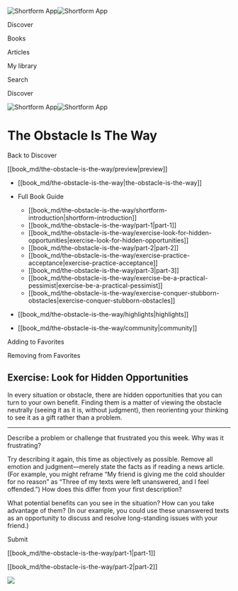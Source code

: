![Shortform App](/img/logo.36a2399e.svg)![Shortform App](/img/logo-dark.70c1b072.svg)

Discover

Books

Articles

My library

Search

Discover

![Shortform App](/img/logo.36a2399e.svg)![Shortform App](/img/logo-dark.70c1b072.svg)

# The Obstacle Is The Way

Back to Discover

[[book_md/the-obstacle-is-the-way/preview|preview]]

  * [[book_md/the-obstacle-is-the-way|the-obstacle-is-the-way]]
  * Full Book Guide

    * [[book_md/the-obstacle-is-the-way/shortform-introduction|shortform-introduction]]
    * [[book_md/the-obstacle-is-the-way/part-1|part-1]]
    * [[book_md/the-obstacle-is-the-way/exercise-look-for-hidden-opportunities|exercise-look-for-hidden-opportunities]]
    * [[book_md/the-obstacle-is-the-way/part-2|part-2]]
    * [[book_md/the-obstacle-is-the-way/exercise-practice-acceptance|exercise-practice-acceptance]]
    * [[book_md/the-obstacle-is-the-way/part-3|part-3]]
    * [[book_md/the-obstacle-is-the-way/exercise-be-a-practical-pessimist|exercise-be-a-practical-pessimist]]
    * [[book_md/the-obstacle-is-the-way/exercise-conquer-stubborn-obstacles|exercise-conquer-stubborn-obstacles]]
  * [[book_md/the-obstacle-is-the-way/highlights|highlights]]
  * [[book_md/the-obstacle-is-the-way/community|community]]



Adding to Favorites 

Removing from Favorites 

## Exercise: Look for Hidden Opportunities

In every situation or obstacle, there are hidden opportunities that you can turn to your own benefit. Finding them is a matter of viewing the obstacle neutrally (seeing it as it is, without judgment), then reorienting your thinking to see it as a gift rather than a problem.

* * *

Describe a problem or challenge that frustrated you this week. Why was it frustrating?

Try describing it again, this time as objectively as possible. Remove all emotion and judgment—merely state the facts as if reading a news article. (For example, you might reframe “My friend is giving me the cold shoulder for no reason” as “Three of my texts were left unanswered, and I feel offended.”) How does this differ from your first description?

What potential benefits can you see in the situation? How can you take advantage of them? (In our example, you could use these unanswered texts as an opportunity to discuss and resolve long-standing issues with your friend.)

Submit 

[[book_md/the-obstacle-is-the-way/part-1|part-1]]

[[book_md/the-obstacle-is-the-way/part-2|part-2]]

![](https://bat.bing.com/action/0?ti=56018282&Ver=2&mid=10ec4fbe-f78d-4f89-b5e8-cc07ad95fffa&sid=1711133063fa11eebdec89a8b8ae3bbc&vid=171147a063fa11eea7440fcfeb230d96&vids=0&msclkid=N&pi=0&lg=en-US&sw=800&sh=600&sc=24&nwd=1&tl=Shortform%20%7C%20Book&p=https%3A%2F%2Fwww.shortform.com%2Fapp%2Fbook%2Fthe-obstacle-is-the-way%2Fexercise-look-for-hidden-opportunities&r=&lt=390&evt=pageLoad&sv=1&rn=191531)
